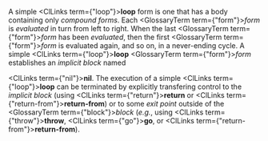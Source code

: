 
 



A simple <ClLinks  term={"loop"}><b>loop</b></ClLinks> <ClLinks >form</ClLinks> is one that has a body containing only *compound forms*. Each <GlossaryTerm  term={"form"}><i>form</i></GlossaryTerm> is *evaluated* in turn from left to right. When the last <GlossaryTerm  term={"form"}><i>form</i></GlossaryTerm> has been *evaluated*, then the first <GlossaryTerm  term={"form"}><i>form</i></GlossaryTerm> is evaluated again, and so on, in a never-ending cycle. A simple <ClLinks  term={"loop"}><b>loop</b></ClLinks> <GlossaryTerm  term={"form"}><i>form</i></GlossaryTerm> establishes an *implicit block* named 



<ClLinks  term={"nil"}><b>nil</b></ClLinks>. The execution of a simple <ClLinks  term={"loop"}><b>loop</b></ClLinks> can be terminated by explicitly transfering control to the *implicit block* (using <ClLinks  term={"return"}><b>return</b></ClLinks> or <ClLinks  term={"return-from"}><b>return-from</b></ClLinks>) or to some *exit point* outside of the <GlossaryTerm  term={"block"}><i>block</i></GlossaryTerm> (*e.g.*, using <ClLinks  term={"throw"}><b>throw</b></ClLinks>, <ClLinks  term={"go"}><b>go</b></ClLinks>, or <ClLinks  term={"return-from"}><b>return-from</b></ClLinks>). 




